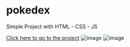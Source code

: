 # pokedex

Simple Project with HTML - CSS - JS

[Click here to go to the project](https://maaarina.github.io/pokedex/)
![image](https://github.com/maaarina/pokedex/assets/89812911/69fa0fa7-d41f-4255-b2c7-46b2717bf363)
![image](https://github.com/maaarina/pokedex/assets/89812911/0d7e1c7b-253d-46b5-ac21-d6b3e53f8888)
